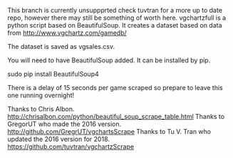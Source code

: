This branch is currently unsuppprted check tuvtran for a more up to date repo, however there may still be something of worth here.
vgchartzfull is a python script based on BeautifulSoup.
It creates a dataset based on data from 
http://www.vgchartz.com/gamedb/

The dataset is saved as vgsales.csv.

You will need to have BeautifulSoup added.
It can be installed by pip.

sudo pip install BeautifulSoup4

There is a delay of 15 seconds per game scraped so prepare to leave this one running overnight!

Thanks to Chris Albon.
http://chrisalbon.com/python/beautiful_soup_scrape_table.html
Thanks to GregorUT who made the 2016 version.
http://github.com/GregrUT/vgchartsScrape
Thanks to Tu V. Tran who updated the 2016 version for 2018.
https://github.com/tuvtran/vgchartzScrape
